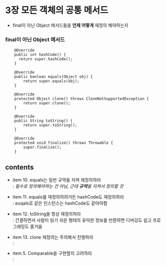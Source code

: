 <h1>3장 모든 객체의 공통 메서드</h1>

- final이 아닌 Object 메서드들을 **언제 어떻게** 재정의 해야하는지

<h3>final이 아닌 Object 메서드</h3>

~~~~
    @Override
    public int hashCode() {
      return super.hashCode();
    }

    @Override
    public boolean equals(Object obj) {
        return super.equals(obj);
    }

    @Override
    protected Object clone() throws CloneNotSupportedException {
        return super.clone();
    }

    @Override
    public String toString() {
        return super.toString();
    }

    @Override
    protected void finalize() throws Throwable {
        super.finalize();
    }
   ~~~~

<h2>contents</h2>

- item 10. equals는 일반 규약을 지켜 재정의하라   
  &#58; _필수로 정의해야하는 건 아님, 근데 **규약**을 지켜서 정의할 것_


- item 11. equals를 재정의하려거든 hashCode도 재정의하라   
  &#58; euqals로 같은 인스턴스는 hashCode도 같아야함


- item 12. toString을 항상 재정의하라   
  &#58; 간결하면서 사람이 읽기 쉬운 형태의 유익한 정보를 반환하면 디버깅도 쉽고 프로그래밍도 즐거움


- item 13. clone 재정의는 주의해서 진행하라   
  &#58;


- item 5. Comparable을 구현할지 고려하라   
  &#58; 

